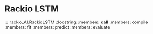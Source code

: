 # Rackio LSTM

::: rackio_AI.RackioLSTM
    :docstring:
    :members: __call__
    :members: compile
    :members: fit
    :members: predict
    :members: evaluate